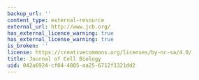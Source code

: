 ```yaml
---
backup_url: ''
content_type: external-resource
external_url: http://www.jcb.org/
has_external_licence_warning: true
has_external_license_warning: true
is_broken: ''
license: https://creativecommons.org/licenses/by-nc-sa/4.0/
title: Journal of Cell Biology
uid: 042a6924-cf04-4805-aa25-6712f1321dd2
---
```

